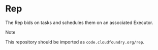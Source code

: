 # Rep

The Rep bids on tasks and schedules them on an associated Executor.

> [!NOTE]
>
> This repository should be imported as `code.cloudfoundry.org/rep`.
